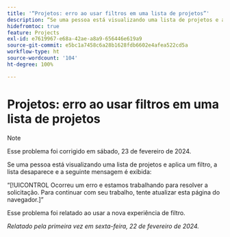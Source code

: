 ```yaml
---
title: '“Projetos: erro ao usar filtros em uma lista de projetos”'
description: “Se uma pessoa está visualizando uma lista de projetos e aplica um filtro, a lista desaparece e uma mensagem de erro é exibida.”
hidefromtoc: true
feature: Projects
exl-id: e7619967-e68a-42ae-a8a9-656446e619a9
source-git-commit: e5bc1a7458c6a28b1628fdb6602e4afea522cd5a
workflow-type: ht
source-wordcount: '104'
ht-degree: 100%

---
```



# Projetos: erro ao usar filtros em uma lista de projetos


>[!NOTE]
>
>Esse problema foi corrigido em sábado, 23 de fevereiro de 2024.

Se uma pessoa está visualizando uma lista de projetos e aplica um filtro, a lista desaparece e a seguinte mensagem é exibida:

“[!UICONTROL Ocorreu um erro e estamos trabalhando para resolver a solicitação. Para continuar com seu trabalho, tente atualizar esta página do navegador.]”

Esse problema foi relatado ao usar a nova experiência de filtro.

_Relatado pela primeira vez em sexta-feira, 22 de fevereiro de 2024._
